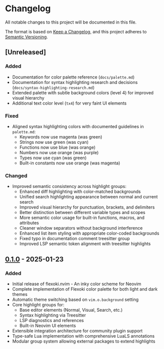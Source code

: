 # Changelog

All notable changes to this project will be documented in this file.

The format is based on [Keep a Changelog](https://keepachangelog.com/en/1.0.0/),
and this project adheres to [Semantic Versioning](https://semver.org/spec/v2.0.0.html).

## [Unreleased]

### Added

- Documentation for color palette reference (`docs/palette.md`)
- Documentation for syntax highlighting research and decisions (`docs/syntax-highlighting-research.md`)
- Extended palette with subtle background colors (level 4) for improved visual hierarchy
- Additional text color level (`tx4`) for very faint UI elements

### Fixed

- Aligned syntax highlighting colors with documented guidelines in `palette.md`:
  - Keywords now use magenta (was green)
  - Strings now use green (was cyan)
  - Functions now use blue (was orange)
  - Numbers now use orange (was purple)
  - Types now use cyan (was green)
  - Built-in constants now use orange (was magenta)

### Changed

- Improved semantic consistency across highlight groups:
  - Enhanced diff highlighting with color-matched backgrounds
  - Unified search highlighting appearance between normal and current search
  - Improved visual hierarchy for punctuation, brackets, and delimiters
  - Better distinction between different variable types and scopes
  - More semantic color usage for built-in functions, macros, and attributes
  - Cleaner window separators without background interference
  - Enhanced list item styling with appropriate color-coded backgrounds
  - Fixed typo in documentation comment treesitter group
  - Improved LSP semantic token alignment with treesitter highlights

## [0.1.0] - 2025-01-23

### Added

- Initial release of flexoki.nvim - An inky color scheme for Neovim
- Complete implementation of Flexoki color palette for both light and dark themes
- Automatic theme switching based on `vim.o.background` setting
- Core highlight groups for:
  - Base editor elements (Normal, Visual, Search, etc.)
  - Syntax highlighting via Treesitter
  - LSP diagnostics and references
  - Built-in Neovim UI elements
- Extensible integration architecture for community plugin support
- Type-safe Lua implementation with comprehensive LuaLS annotations
- Modular group system allowing external packages to extend highlights

[0.1.0]: https://github.com/cpplain/flexoki.nvim/releases/tag/v0.1.0
